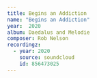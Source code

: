 ```yaml
---
title: Begins an Addiction
name: "Begins an Addiction"
year:  2020
album: Daedalus and Melodie
composer: Rob Nelson
recordingz:
  - year: 2020
    source: soundcloud
    id: 856473025
---
```



